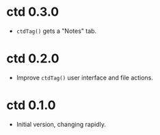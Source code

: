 # ctd 0.3.0

* `ctdTag()` gets a "Notes" tab.

# ctd 0.2.0

* Improve `ctdTag()` user interface and file actions.

# ctd 0.1.0

* Initial version, changing rapidly.

